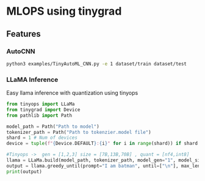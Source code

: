 # MLOPS using tinygrad

## Features
### AutoCNN 

```sh
python3 examples/TinyAutoML_CNN.py -e 1 dataset/train dataset/test
```

### LLaMA Inference 

Easy llama inference with quantization using tinyops

```py
from tinyops import LLaMa
from tinygrad import Device
from pathlib import Path

model_path = Path("Path to model")
tokenizer_path = Path("Path to tokenzier.model file")
shard = 1 # Num of devices
device = tuple(f"{Device.DEFAULT}:{i}" for i in range(shard)) if shard > 1 else Device.DEFAULT

#Tinyops ->  gen = [1,2,3] size = [7B,13B,70B] , quant = [nf4,int8]
llama = LLaMa.build(model_path, tokenizer_path, model_gen="1", model_size="7B", quantize="nf4", device=device)
output = llama.greedy_until(prompt="I am batman", until=["\n"], max_length=10, temperature=0.3)
print(output)
```


